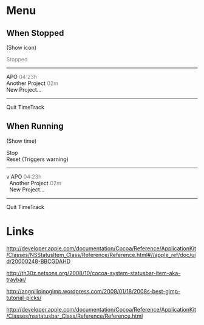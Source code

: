 # Menu

## When Stopped

(Show icon)

<span style="color:grey;">Stopped</span>

---

APO  <span style="color:grey;">04:23h</span> <br>
Another Project   <span style="color:grey;">02m</span> <br>
New Project...

---

Quit TimeTrack


## When Running

(Show time)

Stop <br>
Reset  (Triggers warning)

---

v APO  <span style="color:grey;">04:23h</span> <br>
&nbsp; Another Project   <span style="color:grey;">02m</span> <br>
&nbsp; New Project...

---

Quit TimeTrack




# Links

http://developer.apple.com/documentation/Cocoa/Reference/ApplicationKit/Classes/NSStatusItem_Class/Reference/Reference.html#//apple_ref/doc/uid/20000248-BBCGDAHD

http://th30z.netsons.org/2008/10/cocoa-system-statusbar-item-aka-traybar/

http://angpilipinogimp.wordpress.com/2009/01/18/2008s-best-gimp-tutorial-picks/

http://developer.apple.com/documentation/Cocoa/Reference/ApplicationKit/Classes/nsstatusbar_Class/Reference/Reference.html
